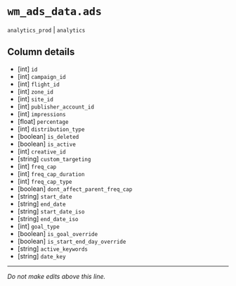 # `wm_ads_data.ads`
`analytics_prod` | `analytics`

## Column details
* [int]       `id`
* [int]       `campaign_id`
* [int]       `flight_id`
* [int]       `zone_id`
* [int]       `site_id`
* [int]       `publisher_account_id`
* [int]       `impressions`
* [float]     `percentage`
* [int]       `distribution_type`
* [boolean]   `is_deleted`
* [boolean]   `is_active`
* [int]       `creative_id`
* [string]    `custom_targeting`
* [int]       `freq_cap`
* [int]       `freq_cap_duration`
* [int]       `freq_cap_type`
* [boolean]   `dont_affect_parent_freq_cap`
* [string]    `start_date`
* [string]    `end_date`
* [string]    `start_date_iso`
* [string]    `end_date_iso`
* [int]       `goal_type`
* [boolean]   `is_goal_override`
* [boolean]   `is_start_end_day_override`
* [string]    `active_keywords`
* [string]    `date_key`

-------------------------------------------------------------------------------
*Do not make edits above this line.*
